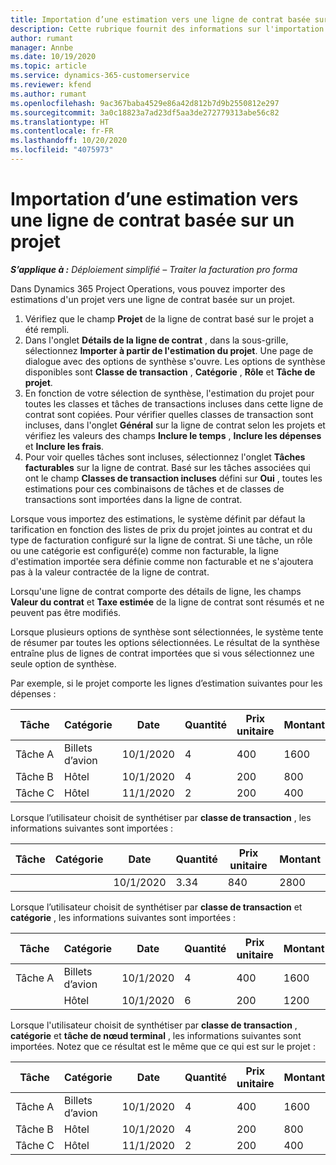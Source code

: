 ```yaml
---
title: Importation d’une estimation vers une ligne de contrat basée sur un projet
description: Cette rubrique fournit des informations sur l'importation des estimations financières à partir d'un projet vers une ligne de contrat.
author: rumant
manager: Annbe
ms.date: 10/19/2020
ms.topic: article
ms.service: dynamics-365-customerservice
ms.reviewer: kfend
ms.author: rumant
ms.openlocfilehash: 9ac367baba4529e86a42d812b7d9b2550812e297
ms.sourcegitcommit: 3a0c18823a7ad23df5aa3de272779313abe56c82
ms.translationtype: HT
ms.contentlocale: fr-FR
ms.lasthandoff: 10/20/2020
ms.locfileid: "4075973"
---
```

# <a name="importing-an-estimate-to-a-project-based-contract-line"></a>Importation d’une estimation vers une ligne de contrat basée sur un projet

_**S’applique à :** Déploiement simplifié – Traiter la facturation pro forma_

Dans Dynamics 365 Project Operations, vous pouvez importer des estimations d'un projet vers une ligne de contrat basée sur un projet.

1. Vérifiez que le champ **Projet** de la ligne de contrat basé sur le projet a été rempli.
2. Dans l'onglet **Détails de la ligne de contrat** , dans la sous-grille, sélectionnez **Importer à partir de l'estimation du projet**. Une page de dialogue avec des options de synthèse s'ouvre. Les options de synthèse disponibles sont **Classe de transaction** , **Catégorie** , **Rôle** et **Tâche de projet**.
3. En fonction de votre sélection de synthèse, l'estimation du projet pour toutes les classes et tâches de transactions incluses dans cette ligne de contrat sont copiées. Pour vérifier quelles classes de transaction sont incluses, dans l'onglet **Général** sur la ligne de contrat selon les projets et vérifiez les valeurs des champs **Inclure le temps** , **Inclure les dépenses** et **Inclure les frais**. 
4. Pour voir quelles tâches sont incluses, sélectionnez l'onglet **Tâches facturables** sur la ligne de contrat. Basé sur les tâches associées qui ont le champ **Classes de transaction incluses** défini sur **Oui** , toutes les estimations pour ces combinaisons de tâches et de classes de transactions sont importées dans la ligne de contrat.

Lorsque vous importez des estimations, le système définit par défaut la tarification en fonction des listes de prix du projet jointes au contrat et du type de facturation configuré sur la ligne de contrat. Si une tâche, un rôle ou une catégorie est configuré(e) comme non facturable, la ligne d'estimation importée sera définie comme non facturable et ne s'ajoutera pas à la valeur contractée de la ligne de contrat.

Lorsqu'une ligne de contrat comporte des détails de ligne, les champs **Valeur du contrat** et **Taxe estimée** de la ligne de contrat sont résumés et ne peuvent pas être modifiés.

Lorsque plusieurs options de synthèse sont sélectionnées, le système tente de résumer par toutes les options sélectionnées. Le résultat de la synthèse entraîne plus de lignes de contrat importées que si vous sélectionnez une seule option de synthèse.

Par exemple, si le projet comporte les lignes d’estimation suivantes pour les dépenses :

| Tâche | Catégorie  | Date | Quantité | Prix unitaire | Montant |
| --- | --- | --- | --- | --- | --- |
| Tâche A | Billets d’avion | 10/1/2020 | 4 | 400 | 1600 |
| Tâche B | Hôtel | 10/1/2020 | 4 | 200 | 800 |
| Tâche C | Hôtel | 11/1/2020 | 2 | 200 | 400 |

Lorsque l’utilisateur choisit de synthétiser par **classe de transaction** , les informations suivantes sont importées :

| Tâche | Catégorie  | Date | Quantité | Prix unitaire | Montant |
| --- | --- | --- | --- | --- | --- |
| &nbsp; | &nbsp; | 10/1/2020 | 3.34 | 840 | 2800 |

Lorsque l’utilisateur choisit de synthétiser par **classe de transaction** et **catégorie** , les informations suivantes sont importées :

| Tâche | Catégorie  | Date | Quantité | Prix unitaire | Montant |
| --- | --- | --- | --- | --- | --- |
| Tâche A | Billets d’avion | 10/1/2020 | 4 | 400 | 1600 |
| &nbsp;| Hôtel | 10/1/2020 | 6 | 200 | 1200 |

Lorsque l'utilisateur choisit de synthétiser par **classe de transaction** , **catégorie** et **tâche de nœud terminal** , les informations suivantes sont importées. Notez que ce résultat est le même que ce qui est sur le projet :

| Tâche | Catégorie  | Date | Quantité | Prix unitaire | Montant |
| --- | --- | --- | --- | --- | --- |
| Tâche A | Billets d’avion | 10/1/2020 | 4 | 400 | 1600 |
| Tâche B | Hôtel | 10/1/2020 | 4 | 200 | 800 |
| Tâche C | Hôtel | 11/1/2020 | 2 | 200 | 400 |
